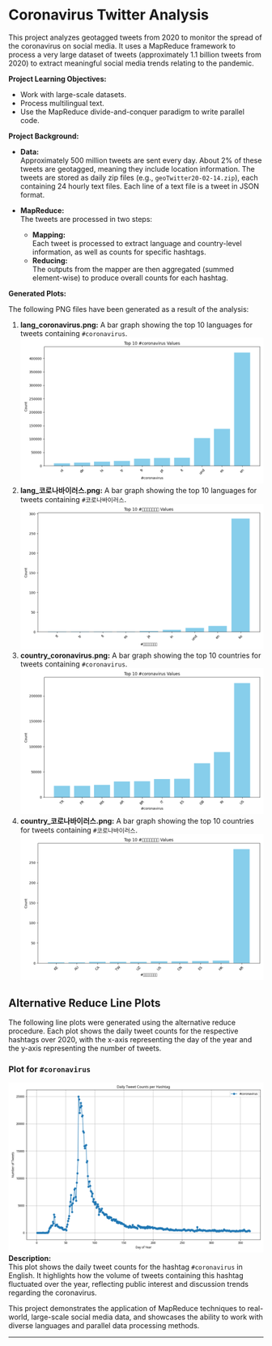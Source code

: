 Coronavirus Twitter Analysis
============================

This project analyzes geotagged tweets from 2020 to monitor the spread of the coronavirus on social media. It uses a MapReduce framework to process a very large dataset of tweets (approximately 1.1 billion tweets from 2020) to extract meaningful social media trends relating to the pandemic. 

**Project Learning Objectives:**
- Work with large-scale datasets.
- Process multilingual text.
- Use the MapReduce divide-and-conquer paradigm to write parallel code.

**Project Background:**

- **Data:**  
  Approximately 500 million tweets are sent every day. About 2% of these tweets are geotagged, meaning they include location information. The tweets are stored as daily zip files (e.g., `geoTwitter20-02-14.zip`), each containing 24 hourly text files. Each line of a text file is a tweet in JSON format.

- **MapReduce:**  
  The tweets are processed in two steps:
  - **Mapping:**  
    Each tweet is processed to extract language and country-level information, as well as counts for specific hashtags.
  - **Reducing:**  
    The outputs from the mapper are then aggregated (summed element-wise) to produce overall counts for each hashtag.

**Generated Plots:**

The following PNG files have been generated as a result of the analysis:
1. **lang_coronavirus.png:** A bar graph showing the top 10 languages for tweets containing `#coronavirus`.
![#Coronavirus Tweets by Language](img/lang_coronavirus.png)
2. **lang_코로나바이러스.png:** A bar graph showing the top 10 languages for tweets containing `#코로나바이러스`.
![#코로나바이러스 Tweets by Language](img/lang_코로나바이러스.png)
3. **country_coronavirus.png:** A bar graph showing the top 10 countries for tweets containing `#coronavirus`.
![#Coronavirus Tweets by Country](img/country_coronavirus.png)
4. **country_코로나바이러스.png:** A bar graph showing the top 10 countries for tweets containing `#코로나바이러스`.
![#코로나바이러스 Tweets by Country](img/country_코로나바이러스.png)

## Alternative Reduce Line Plots

The following line plots were generated using the alternative reduce procedure. Each plot shows the daily tweet counts for the respective hashtags over 2020, with the x-axis representing the day of the year and the y-axis representing the number of tweets.

### Plot for `#coronavirus`
![#coronavirus Tweets by Day](img/coronavirus_lineplot.png)
**Description:**  
This plot shows the daily tweet counts for the hashtag `#coronavirus` in English. It highlights how the volume of tweets containing this hashtag fluctuated over the year, reflecting public interest and discussion trends regarding the coronavirus.

This project demonstrates the application of MapReduce techniques to real-world, large-scale social media data, and showcases the ability to work with diverse languages and parallel data processing methods.

---
